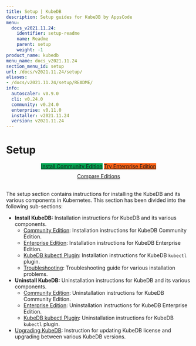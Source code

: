 ```yaml
---
title: Setup | KubeDB
description: Setup guides for KubeDB by AppsCode
menu:
  docs_v2021.11.24:
    identifier: setup-readme
    name: Readme
    parent: setup
    weight: -1
product_name: kubedb
menu_name: docs_v2021.11.24
section_menu_id: setup
url: /docs/v2021.11.24/setup/
aliases:
- /docs/v2021.11.24/setup/README/
info:
  autoscaler: v0.9.0
  cli: v0.24.0
  community: v0.24.0
  enterprise: v0.11.0
  installer: v2021.11.24
  version: v2021.11.24
---
```


# Setup

<div style="text-align: center;">
  <a class="button ac-button  is-link is-medium is-active has-text-weight-normal" href="/docs/v2021.11.24/setup/install/community" style="background:#00A651; width: 18rem;">Install Community Edition</a>
  <a class="button ac-button is-info is-medium is-active has-text-weight-normal" href="/docs/v2021.11.24/setup/install/enterprise"  style="background:#FC6011; width: 18rem;">Try Enterprise Edition</a>
  <a style="margin-top: 10px; display: block;" href="https://kubedb.com/pricing/">Compare Editions</a>
</div>
<br>

The setup section contains instructions for installing the KubeDB and its various components in Kubernetes. This section has been divided into the following sub-sections:

- **Install KubeDB:** Installation instructions for KubeDB and its various components.
  - [Community Edition](/docs/v2021.11.24/setup/install/community): Installation instructions for KubeDB Community Edition.
  - [Enterprise Edition](/docs/v2021.11.24/setup/install/enterprise): Installation instructions for KubeDB Enterprise Edition.
  - [KubeDB kubectl Plugin](/docs/v2021.11.24/setup/install/kubectl_plugin): Installation instructions for KubeDB `kubectl` plugin.
  - [Troubleshooting](/docs/v2021.11.24/setup/install/troubleshoting): Troubleshooting guide for various installation problems.
- **Uninstall KubeDB:** Uninstallation instructions for KubeDB and its various components.
  - [Community Edition](/docs/v2021.11.24/setup/uninstall/community): Uninstallation instructions for KubeDB Community Edition.
  - [Enterprise Edition](/docs/v2021.11.24/setup/uninstall/enterprise): Uninstallation instructions for KubeDB Enterprise Edition.
  - [KubeDB kubectl Plugin](/docs/v2021.11.24/setup/uninstall/kubectl_plugin): Uninstallation instructions for KubeDB `kubectl` plugin.
- [Upgrading KubeDB](/docs/v2021.11.24/setup/upgrade/): Instruction for updating KubeDB license and upgrading between various KubeDB versions.
